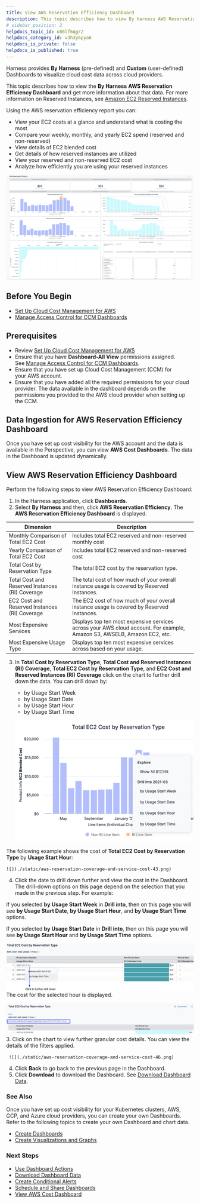 ```yaml
---
title: View AWS Reservation Efficiency Dashboard
description: This topic describes how to view By Harness AWS Reservation Efficiency Dashboard and get more information about that data.
# sidebar_position: 2
helpdocs_topic_id: o86lf6qgr2
helpdocs_category_id: v3h3y6pya6
helpdocs_is_private: false
helpdocs_is_published: true
---
```



Harness provides **By Harness** (pre-defined) and **Custom** (user-defined) Dashboards to visualize cloud cost data across cloud providers.

This topic describes how to view the **By Harness** **AWS Reservation Efficiency Dashboard** and get more information about that data. For more information on Reserved Instances, see [Amazon EC2 Reserved Instances](https://docs.aws.amazon.com/whitepapers/latest/cost-optimization-reservation-models/amazon-ec2-reserved-instances.html).

Using the AWS reservation efficiency report you can:

* View your EC2 costs at a glance and understand what is costing the most
* Compare your weekly, monthly, and yearly EC2 spend (reserved and non-reserved)
* View details of EC2 blended cost
* Get details of how reserved instances are utilized
* View your reserved and non-reserved EC2 cost
* Analyze how efficiently you are using your reserved instances

![](./static/aws-reservation-coverage-and-service-cost-40.png)


## Before You Begin

* [Set Up Cloud Cost Management for AWS](../../../1-onboard-with-cloud-cost-management/set-up-cloud-cost-management/set-up-cost-visibility-for-aws.md)
* [Manage Access Control for CCM Dashboards](../access-control/manage-access-control-for-ccm-dashboards.md)

## Prerequisites

* Review [Set Up Cloud Cost Management for AWS](../../../1-onboard-with-cloud-cost-management/set-up-cloud-cost-management/set-up-cost-visibility-for-aws.md)
* Ensure that you have **Dashboard-All View** permissions assigned. See [Manage Access Control for CCM Dashboards](../access-control/manage-access-control-for-ccm-dashboards.md).
* Ensure that you have set up Cloud Cost Management (CCM) for your AWS account.
* Ensure that you have added all the required permissions for your cloud provider. The data available in the dashboard depends on the permissions you provided to the AWS cloud provider when setting up the CCM. 

## Data Ingestion for AWS Reservation Efficiency Dashboard

Once you have set up cost visibility for the AWS account and the data is available in the Perspective, you can view **AWS Cost Dashboards**. The data in the Dashboard is updated dynamically.

## View AWS Reservation Efficiency Dashboard

Perform the following steps to view AWS Reservation Efficiency Dashboard:

1. In the Harness application, click **Dashboards**.
2. Select **By Harness** and then, click **AWS Reservation Efficiency**.
   The **AWS Reservation Efficiency Dashboard** is displayed.
   
  
| **Dimension** | **Description** |
| --- | --- |
| Monthly Comparison of Total EC2 Cost | Includes total EC2 reserved and non-reserved monthly cost |
| Yearly Comparison of Total EC2 Cost | Includes total EC2 reserved and non-reserved cost |
| Total Cost by Reservation Type | The total EC2 cost by the reservation type. |
| Total Cost and Reserved Instances (RI) Coverage | The total cost of how much of your overall instance usage is covered by Reserved Instances. |
| EC2 Cost and Reserved Instances (RI) Coverage | The EC2 cost of how much of your overall instance usage is covered by Reserved Instances. |
| Most Expensive Services | Displays top ten most expensive services across your AWS cloud account. For example, Amazon S3, AWSELB, Amazon EC2, etc. |
| Most Expensive Usage Type | Displays top ten most expensive services across based on your usage. |

3. In **Total Cost by Reservation Type**, **Total Cost and Reserved Instances (RI) Coverage**, **Total EC2 Cost by Reservation Type**, and **EC2 Cost and Reserved Instances (RI) Coverage** click on the chart to further drill down the data. You can drill down by:
	* by Usage Start Week
	* by Usage Start Date
	* by Usage Start Hour
	* by Usage Start Time
  
    ![](./static/aws-reservation-coverage-and-service-cost-42.png)
  
  The following example shows the cost of **Total EC2 Cost by Reservation Type** by **Usage Start Hour**:
  
    ![](./static/aws-reservation-coverage-and-service-cost-43.png)
4. Click the date to drill down further and view the cost in the Dashboard. The drill-down options on this page depend on the selection that you made in the previous step. For example:  
  
 If you selected **by** **Usage Start Week** in **Drill into**, then on this page you will see **by Usage Start Date**, **by Usage Start Hour**, and **by Usage Start Time** options.  
  
 If you selected **by Usage Start Date** in **Drill into**, then on this page you will see **by Usage Start Hour** and **by Usage Start Time** options.
 
   ![](./static/aws-reservation-coverage-and-service-cost-44.png)
 The cost for the selected hour is displayed.
 
   ![](./static/aws-reservation-coverage-and-service-cost-45.png)
3. Click on the chart to view further granular cost details. You can view the details of the filters applied.
   
     ![](./static/aws-reservation-coverage-and-service-cost-46.png)
4. Click **Back** to go back to the previous page in the Dashboard.
5. Click **Download** to download the Dashboard. See [Download Dashboard Data](../../../../platform/18_Dashboards/download-dashboard-data.md).

### See Also

Once you have set up cost visibility for your Kubernetes clusters, AWS, GCP, and Azure cloud providers, you can create your own Dashboards. Refer to the following topics to create your own Dashboard and chart data.

* [Create Dashboards](../../../../platform/18_Dashboards/create-dashboards.md)
* [Create Visualizations and Graphs](../../../../platform/18_Dashboards/create-visualizations-and-graphs.md)

### Next Steps

* [Use Dashboard Actions](../../../../platform/18_Dashboards/use-dashboard-actions.md)
* [Download Dashboard Data](../../../../platform/18_Dashboards/download-dashboard-data.md)
* [Create Conditional Alerts](../../../../platform/18_Dashboards/create-conditional-alerts.md)
* [Schedule and Share Dashboards](../../../../platform/18_Dashboards/share-dashboards.md)
* [View AWS Cost Dashboard](aws-dashboard.md)

